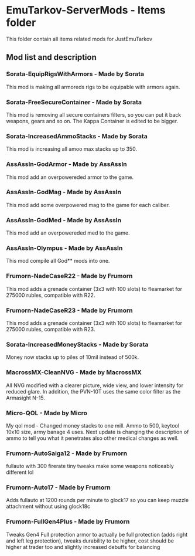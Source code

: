 # EmuTarkov-ServerMods - Items folder
This folder contain all items related mods for JustEmuTarkov
## Mod list and description



### Sorata-EquipRigsWithArmors - Made by Sorata
This mod is making all armoreds rigs to be equipable with armors again.

### Sorata-FreeSecureContainer - Made by Sorata
This mod is removing all secure containers filters, so you can put it back weapons, gears and so on. The Kappa Container is edited to be bigger.

### Sorata-IncreasedAmmoStacks - Made by Sorata
This mod is increasing all amoo max stacks up to 350.

### AssAssIn-GodArmor - Made by AssAssIn
This mod add an overpowereded armor to the game.

### AssAssIn-GodMag - Made by AssAssIn
This mod add some overpowered mag to the game for each caliber.

### AssAssIn-GodMed - Made by AssAssIn
This mod add an overpowereded med to the game.

### AssAssIn-Olympus - Made by AssAssIn
This mod compile all God** mods into one.

### Frumorn-NadeCaseR22 - Made by Frumorn
This mod adds a grenade container (3x3 with 100 slots) to fleamarket for 275000 rubles, compatible with R22.

### Frumorn-NadeCaseR23 - Made by Frumorn
This mod adds a grenade container (3x3 with 100 slots) to fleamarket for 275000 rubles, compatible with R23.

### Sorata-IncreasedMoneyStacks - Made by Sorata
Money now stacks up to piles of 10mil instead of 500k.

### MacrossMX-CleanNVG - Made by MacrossMX
All NVG modified with a clearer picture, wide view, and lower intensity for reduced glare. 
In addition, the PVN-10T uses the same color filter as the Armasight N-15.

### Micro-QOL - Made by Micro
My qol mod - Changed money stacks to one mill. Ammo to 500, keytool 10x10 size, army banage 4 uses. Next update is changing the description of ammo to tell you what it penetrates also other medical changes as well.

### Frumorn-AutoSaiga12 - Made by Frumorn
fullauto with 300 firerate
tiny tweaks make some weapons noticeably different lol

### Frumorn-Auto17 - Made by Frumorn
Adds fullauto at 1200 rounds per minute to glock17 so you can keep muzzle attachment without using glock18c

### Frumorn-FullGen4Plus - Made by Frumorn
Tweaks Gen4 Full protection armor to actually be full protection (adds right and left leg protection), tweaks durability to be higher, cost should be higher at trader too and slightly increased debuffs for balancing